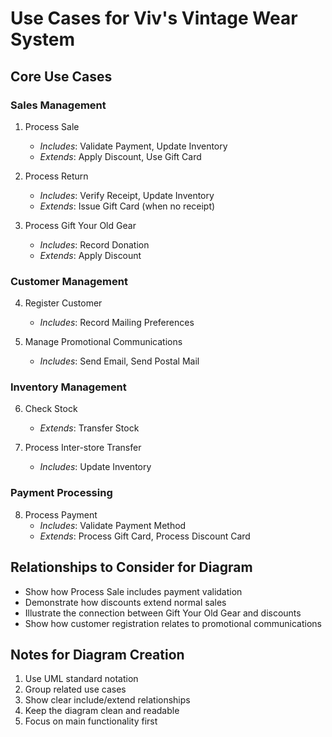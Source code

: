 # Use Cases for Viv's Vintage Wear System

## Core Use Cases

### Sales Management
1. Process Sale
   - *Includes*: Validate Payment, Update Inventory
   - *Extends*: Apply Discount, Use Gift Card
   
2. Process Return
   - *Includes*: Verify Receipt, Update Inventory
   - *Extends*: Issue Gift Card (when no receipt)

3. Process Gift Your Old Gear
   - *Includes*: Record Donation
   - *Extends*: Apply Discount

### Customer Management
4. Register Customer
   - *Includes*: Record Mailing Preferences

5. Manage Promotional Communications
   - *Includes*: Send Email, Send Postal Mail

### Inventory Management
6. Check Stock
   - *Extends*: Transfer Stock

7. Process Inter-store Transfer
   - *Includes*: Update Inventory

### Payment Processing
8. Process Payment
   - *Includes*: Validate Payment Method
   - *Extends*: Process Gift Card, Process Discount Card

## Relationships to Consider for Diagram
- Show how Process Sale includes payment validation
- Demonstrate how discounts extend normal sales
- Illustrate the connection between Gift Your Old Gear and discounts
- Show how customer registration relates to promotional communications

## Notes for Diagram Creation
1. Use UML standard notation
2. Group related use cases
3. Show clear include/extend relationships
4. Keep the diagram clean and readable
5. Focus on main functionality first
